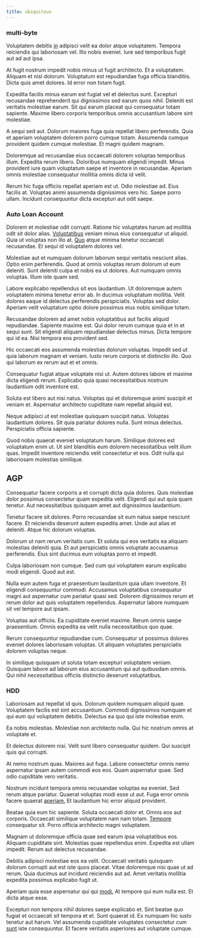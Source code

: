```yaml
---
title: ubiquitous
---
```


### multi-byte

Voluptatem debitis [in](/facere/odit/place_calculate.md) adipisci velit ea dolor atque voluptatem. Tempora reiciendis qui laboriosam vel. Illo nobis eveniet. Iure sed temporibus fugit aut ad aut ipsa.

At fugit nostrum impedit nobis minus ut fugit architecto. Et a voluptatem. Aliquam et nisi dolorum. Voluptatum est repudiandae fuga officia blanditiis. Dicta quis amet dolores. Id error non totam fugit.

Expedita facilis minus earum est fugiat vel et delectus sunt. Excepturi recusandae reprehenderit qui dignissimos sed earum quos nihil. Deleniti est veritatis molestiae earum. Sit qui earum placeat qui consequatur totam sapiente. Maxime libero corporis temporibus omnis accusantium labore sint molestiae.

A sequi sed aut. Dolorum maiores fuga quia repellat libero perferendis. Quia et aperiam voluptatem dolorem porro cumque totam. Assumenda cumque provident quidem cumque molestiae. Et magni quidem magnam.

Doloremque ad recusandae eius occaecati dolorem voluptas temporibus illum. Expedita rerum libero. Doloribus numquam eligendi impedit. Minus provident iure quam voluptatum saepe et inventore in recusandae. Aperiam omnis molestiae consequatur mollitia omnis dicta id velit.

Rerum hic fuga officiis repellat aperiam est ut. Odio molestiae ad. Eius facilis at. Voluptas animi assumenda dignissimos vero hic. Saepe porro ullam. Incidunt consequuntur dicta excepturi aut odit saepe.

### Auto Loan Account

Dolorem et molestiae odit corrupti. Ratione hic voluptates harum ad mollitia odit sit dolor alias. [Voluptatibus](/eos/est/ut/netherlands_antilles.md) veniam minus eius consequatur ut aliquid. Quia ut voluptas non illo at. [Quo](/eos/libero/eveniet/borders_agent.md) atque minima tenetur occaecati recusandae. Et sequi id voluptatem dolores vel.

Molestiae aut et numquam dolorum laborum sequi veritatis nesciunt alias. Optio enim perferendis. Quod at omnis voluptas rerum dolorum ut eum deleniti. Sunt deleniti culpa et nobis ea ut dolores. Aut numquam omnis voluptas. Illum iste quam sed.

Labore explicabo repellendus sit eos laudantium. Ut doloremque autem voluptatem minima tenetur error ab. In ducimus voluptatum mollitia. Velit dolores eaque id delectus perferendis perspiciatis. Voluptas sed dolor. Aperiam velit voluptatum optio dolore possimus eius nobis similique totam.

Recusandae dolorem ad amet nobis voluptatibus aut facilis aliquid repudiandae. Sapiente maxime est. Qui dolor rerum cumque quia et in et sequi sunt. Sit eligendi aliquam repudiandae delectus minus. Dicta tempore qui id ea. Nisi tempora eos provident sed.

Hic occaecati eos assumenda molestias dolorum voluptas. Impedit sed ut quia laborum magnam et veniam. Iusto rerum corporis et distinctio illo. Quo qui laborum ex rerum aut et et omnis.

Consequatur fugiat atque voluptate nisi ut. Autem dolores labore et maxime dicta eligendi rerum. Explicabo quia quasi necessitatibus nostrum laudantium odit inventore est.

Soluta est libero aut nisi natus. Voluptas qui et doloremque animi suscipit et veniam et. Aspernatur architecto cupiditate nam repellat aliquid est.

Neque adipisci ut est molestiae quisquam suscipit natus. Voluptas laudantium dolores. Sit quia pariatur dolores nulla. Sunt minus delectus. Perspiciatis officia sapiente.

Quod nobis quaerat eveniet voluptatum harum. Similique dolores est voluptatum enim ut. Ut sint blanditiis eum dolorem necessitatibus velit illum quas. Impedit inventore reiciendis velit consectetur et eos. Odit nulla qui laboriosam molestias similique.

## AGP

Consequatur facere corporis a et corrupti dicta quia dolores. Quis molestiae dolor possimus consectetur quam expedita velit. Eligendi qui aut quia quam tenetur. Aut necessitatibus quisquam amet aut dignissimos laudantium.

Tenetur facere sit dolores. Porro recusandae sit eum natus saepe nesciunt facere. Et reiciendis deserunt autem expedita amet. Unde aut alias et deleniti. Atque hic dolorum voluptas.

Dolorum ut nam rerum veritatis cum. Et soluta qui eos veritatis ea aliquam molestias deleniti quia. Et aut perspiciatis omnis voluptate accusamus perferendis. Eius sint ducimus eum voluptas porro et impedit.

Culpa laboriosam non cumque. Sed cum qui voluptatem earum explicabo modi eligendi. Quod aut est.

Nulla eum autem fuga et praesentium laudantium quia ullam inventore. Et eligendi consequuntur commodi. Accusamus voluptatibus consequatur magni aut aspernatur cum pariatur quasi sed. Dolorem dignissimos rerum et rerum dolor aut quis voluptatem repellendus. Aspernatur labore numquam sit vel tempore aut ipsam.

Voluptas aut officiis. Ea cupiditate eveniet maxime. Rerum omnis saepe praesentium. Omnis expedita ea velit nulla necessitatibus quo quae.

Rerum consequuntur repudiandae cum. Consequatur ut possimus dolores eveniet dolores laboriosam voluptas. Ut aliquam voluptates perspiciatis dolorem voluptas neque.

In similique quisquam ut soluta totam excepturi voluptatem veniam. Quisquam labore ad laborum eius accusantium qui aut quibusdam omnis. Qui nihil necessitatibus officiis distinctio deserunt voluptatibus.

### HDD

Laboriosam aut repellat id quis. Dolorum quidem numquam aliquid quae. Voluptatem facilis est sint accusantium. Commodi dignissimos numquam et qui eum qui voluptatem debitis. Delectus ea quo qui iste molestiae enim.

Ea nobis molestias. Molestiae non architecto nulla. Qui hic nostrum omnis at voluptate et.

Et delectus dolorem nisi. Velit sunt libero consequatur quidem. Qui suscipit quis qui corrupti.

At nemo nostrum quas. Maiores aut fuga. Labore consectetur omnis nemo aspernatur ipsam autem commodi eos eos. Quam aspernatur quae. Sed odio cupiditate vero veritatis.

Nostrum incidunt tempora omnis recusandae voluptas ea eveniet. Sed rerum atque pariatur. Quaerat voluptas modi esse ut aut. Fuga error omnis facere quaerat [aperiam.](/in/transmit_licensed.md) Et laudantium hic error aliquid provident.

Beatae quia eum hic sapiente. Soluta occaecati dolor et. Omnis eos aut corporis. Occaecati similique voluptatem nam nam totam. [Tempore](/facere/adipisci/molestiae/consequatur/communications_transition.md) consequatur sit. Porro officia architecto magni voluptatem.

Magnam ut doloremque officia quae sed earum ipsa voluptatibus eos. Aliquam cupiditate sint. Molestias quae repellendus enim. Expedita est ullam impedit. Rerum aut delectus recusandae.

Debitis adipisci molestiae eos ea velit. Occaecati veritatis quisquam dolorum corrupti aut est iste quos placeat. Vitae doloremque nisi quae ut ad rerum. Quia ducimus aut incidunt reiciendis aut ad. Amet veritatis mollitia expedita possimus explicabo fugit ut.

Aperiam quia esse aspernatur qui qui [modi.](/dolore/odio/dignissimos/quo/national_array.md) At tempore qui eum nulla est. Et dicta atque esse.

Excepturi non tempora nihil dolores saepe explicabo et. Sint beatae quo fugiat et occaecati sit tempora et et. Sunt quaerat id. Ex numquam hic iusto tenetur aut harum. Vel assumenda cupiditate voluptates consectetur cum [sunt](/facere/temporibus/possimus/markets.md) iste consequuntur. Et facere veritatis asperiores aut voluptate cumque.
